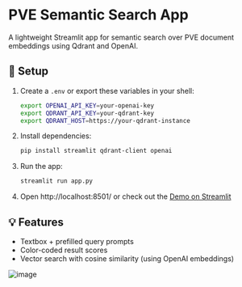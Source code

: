 # PVE Semantic Search App

A lightweight Streamlit app for semantic search over PVE document embeddings using Qdrant and OpenAI.

## 🔧 Setup

1. Create a `.env` or export these variables in your shell:
   ```bash
   export OPENAI_API_KEY=your-openai-key
   export QDRANT_API_KEY=your-qdrant-key
   export QDRANT_HOST=https://your-qdrant-instance
   ```

2. Install dependencies:
   ```bash
   pip install streamlit qdrant-client openai
   ```

3. Run the app:
   ```bash
   streamlit run app.py
   ```
3. Open
 http://localhost:8501/
 or check out the [Demo on Streamlit](https://c9mf88m6tkfmczlozcqjnc.streamlit.app/)



## 💡 Features

- Textbox + prefilled query prompts
- Color-coded result scores
- Vector search with cosine similarity (using OpenAI embeddings)



![image](https://github.com/user-attachments/assets/b56d1bac-3fbd-441f-96db-5442df1ac1d8)
